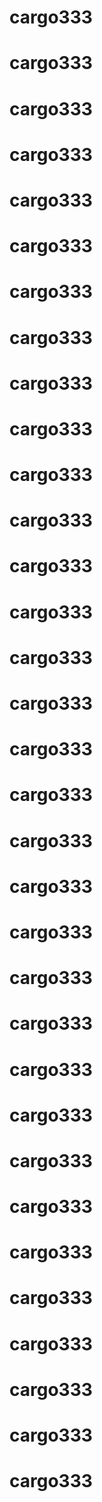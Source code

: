 # cargo333
# cargo333
# cargo333
# cargo333
# cargo333
# cargo333
# cargo333
# cargo333
# cargo333
# cargo333
# cargo333
# cargo333
# cargo333
# cargo333
# cargo333
# cargo333
# cargo333
# cargo333
# cargo333
# cargo333
# cargo333
# cargo333
# cargo333
# cargo333
# cargo333
# cargo333
# cargo333
# cargo333
# cargo333
# cargo333
# cargo333
# cargo333
# cargo333
